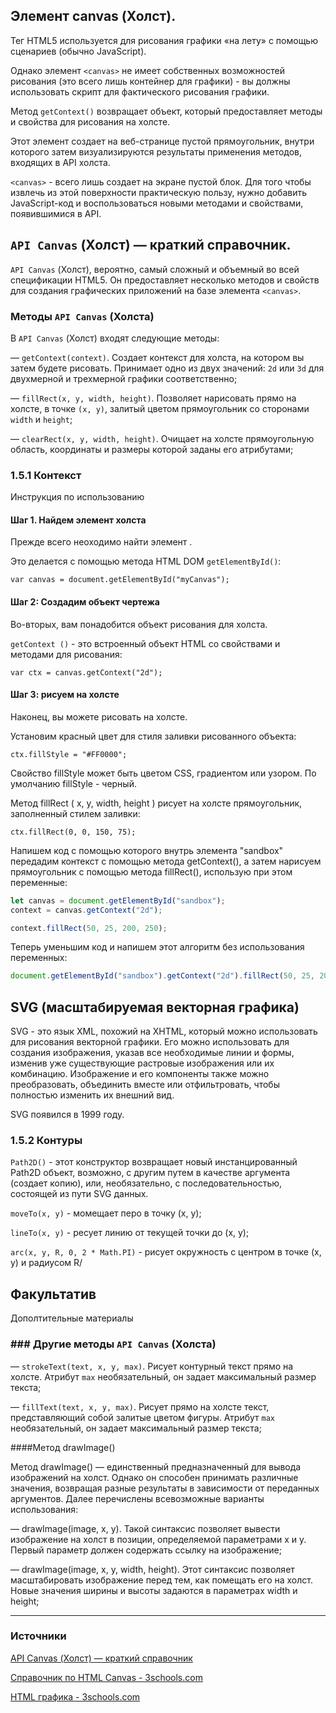 ## Элемент canvas (Холст).

Тег HTML5 <canvas> используется для рисования графики «на лету» с помощью 
сценариев (обычно JavaScript).

Однако элемент `<canvas>` не имеет собственных возможностей рисования 
(это всего лишь контейнер для графики) - вы должны использовать скрипт 
для фактического рисования графики.

Метод `getContext()` возвращает объект, который предоставляет методы 
и свойства для рисования на холсте.


Этот элемент создает на веб-странице пустой прямоугольник, внутри которого 
затем визуализируются результаты применения методов, входящих в API холста.

`<canvas>` - всего лишь создает на экране пустой блок. Для того чтобы извлечь 
из этой поверхности практическую пользу, нужно добавить JavaScript-код 
и воспользоваться новыми методами и свойствами, появившимися в API.

## `API Canvas` (Холст) — краткий справочник.

`API Canvas` (Холст), вероятно, самый сложный и объемный во всей спецификации HTML5. 
Он предоставляет несколько методов и свойств для создания графических приложений 
на базе элемента `<canvas>`.


### Методы `API Canvas` (Холста)

В `API Canvas` (Холст) входят следующие методы:

— `getContext(context)`. Создает контекст для холста, на котором вы затем будете 
рисовать. Принимает одно из двух значений: `2d` или `3d` для двухмерной и 
трехмерной графики соответственно;

— `fillRect(x, y, width, height)`. Позволяет нарисовать прямо на холсте, в точке 
`(x, y)`, залитый цветом прямоугольник со сторонами `width` и `height`;

— `clearRect(x, y, width, height)`. Очищает на холсте прямоугольную область, 
координаты и размеры которой заданы его атрибутами;


### 1.5.1 Контекст

Инструкция по использованию


#### Шаг 1. Найдем элемент холста

Прежде всего неоходимо найти элемент <canvas>.

Это делается с помощью метода HTML DOM `getElementById()`:

`var canvas = document.getElementById("myCanvas");`


#### Шаг 2: Создадим объект чертежа

Во-вторых, вам понадобится объект рисования для холста.

`getContext ()` - это встроенный объект HTML со свойствами и методами для рисования:

`var ctx = canvas.getContext("2d");`


#### Шаг 3: рисуем на холсте

Наконец, вы можете рисовать на холсте.

Установим красный цвет для стиля заливки рисованного объекта:

`ctx.fillStyle = "#FF0000";`

Свойство fillStyle может быть цветом CSS, градиентом или узором. 
По умолчанию fillStyle - черный.

Метод fillRect ( x, y, width, height ) рисует на холсте прямоугольник, 
заполненный стилем заливки:

`ctx.fillRect(0, 0, 150, 75);`


Напишем код с помощью которого внутрь элемента "sandbox" передадим контекст 
с помощью метода getContext(), а затем нарисуем прямоугольник с помощью 
метода fillRect(), использую при этом переменные:

```js
let canvas = document.getElementById("sandbox");
context = canvas.getContext("2d");

context.fillRect(50, 25, 200, 250);
```

Теперь уменьшим код и напишем этот алгоритм без использования переменных:

```js
document.getElementById("sandbox").getContext("2d").fillRect(50, 25, 200, 250);
```


## SVG (масштабируемая векторная графика)

SVG - это  язык XML, похожий на XHTML, который можно использовать 
для рисования векторной графики. Его можно использовать для создания 
изображения, указав все необходимые линии и формы, изменив уже существующие 
растровые изображения или их комбинацию. Изображение и его компоненты также 
можно преобразовать, объединить вместе или отфильтровать, чтобы полностью 
изменить их внешний вид.

SVG появился в 1999 году.




### 1.5.2 Контуры

`Path2D()` - этот конструктор возвращает новый инстанцированный Path2D объект, 
возможно, с другим путем в качестве аргумента (создает копию), или, 
необязательно, с последовательностью, состоящей из пути SVG данных.

`moveTo(x, y)` - момещает перо в точку (x, y);

`lineTo(x, y)` - ресует линию от текущей точки до (x, y);

`arc(x, y, R, 0, 2 * Math.PI)` - рисует окружность с центром в точке (x, y) 
и радиусом R/


## Факультатив

Дополтительные материалы


### ### Другие методы `API Canvas` (Холста)


— `strokeText(text, x, y, max)`. Рисует контурный текст прямо на холсте. 
Атрибут `max` необязательный, он задает максимальный размер текста;

— `fillText(text, x, y, max)`. Рисует прямо на холсте текст, представляющий 
собой залитые цветом фигуры. Атрибут `max` необязательный, он задает 
максимальный размер текста;


####Метод drawImage()

Метод drawImage() — единственный предназначенный для вывода изображений на холст. 
Однако он способен принимать различные значения, возвращая разные результаты 
в зависимости от переданных аргументов. Далее перечислены всевозможные 
варианты использования:

— drawImage(image, x, y). Такой синтаксис позволяет вывести изображение 
на холст в позиции, определяемой параметрами x и y. Первый параметр должен 
содержать ссылку на изображение;

— drawImage(image, x, y, width, height). Этот синтаксис позволяет 
масштабировать изображение перед тем, как помещать его на холст. 
Новые значения ширины и высоты задаются в параметрах width и height;

***

### Источники

[API Canvas (Холст) — краткий справочник](http://html5ru.com/api-canvas-xolst-kratkij-spravochnik.html)

[Справочник по HTML Canvas - 3schools.com](https://www.w3schools.com/graphics/canvas_reference.asp)

[HTML графика - 3schools.com](https://www.w3schools.com/graphics/default.asp)
